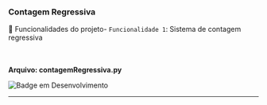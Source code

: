 <h3>Contagem Regressiva</h3>

:hammer: Funcionalidades do projeto- `Funcionalidade 1`: Sistema de contagem regressiva
<br><br>

<br>
<b>Arquivo: contagemRegressiva.py</b>

<br>
	
![Badge em Desenvolvimento](http://img.shields.io/static/v1?label=STATUS&message=CONCLUÍDO&color=GREEN&style=for-the-badge)

<hr>
